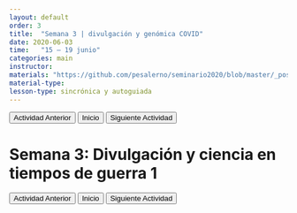 ```yaml
---
layout: default
order: 3
title:  "Semana 3 | divulgación y genómica COVID"
date: 2020-06-03
time:   "15 – 19 junio"
categories: main
instructor: 
materials: "https://github.com/pesalerno/seminario2020/blob/master/_posts/2020-06-03-3_Semana_3.md"
material-type:
lesson-type: sincrónica y autoguiada
---
```


<a href="https://pesalerno.github.io/seminario2020/main/2020/06/02/3_poblacional.html"><button>Actividad Anterior</button></a>		<a href="https://pesalerno.github.io/seminario2020/"><button>Inicio</button></a>    <a href="https://pesalerno.github.io/seminario2020/main/2020/06/04/5_filtros2.html"><button>Siguiente Actividad</button></a>

# Semana 3: Divulgación y ciencia en tiempos de guerra 1

<a href="https://pesalerno.github.io/seminario2020/main/2020/06/02/3_poblacional.html"><button>Actividad Anterior</button></a>		<a href="https://pesalerno.github.io/seminario2020/"><button>Inicio</button></a>    <a href="https://pesalerno.github.io/seminario2020/main/2020/06/04/5_filtros2.html"><button>Siguiente Actividad</button></a>
